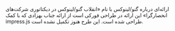 ارائه‌ای درباره گنو/لینوکس با نام «انقلاب گنو/لینوکس در دیکتاتوری شرکت‌های انحصارگرا» 
این ارائه در طراحی فورکی است از ارائه جناب بهزادی که با کمک impress.js  طراحی شده است.
این طرح هنوز تکمیل نشده است.
